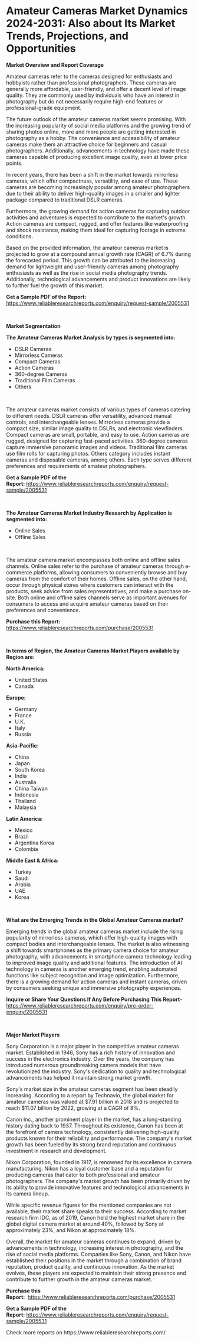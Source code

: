 <p><h1>Amateur Cameras Market Dynamics 2024-2031: Also about Its Market Trends, Projections, and Opportunities</h1></p><p><strong>Market Overview and Report Coverage</strong></p>
<p><p>Amateur cameras refer to the cameras designed for enthusiasts and hobbyists rather than professional photographers. These cameras are generally more affordable, user-friendly, and offer a decent level of image quality. They are commonly used by individuals who have an interest in photography but do not necessarily require high-end features or professional-grade equipment.</p><p>The future outlook of the amateur cameras market seems promising. With the increasing popularity of social media platforms and the growing trend of sharing photos online, more and more people are getting interested in photography as a hobby. The convenience and accessibility of amateur cameras make them an attractive choice for beginners and casual photographers. Additionally, advancements in technology have made these cameras capable of producing excellent image quality, even at lower price points.</p><p>In recent years, there has been a shift in the market towards mirrorless cameras, which offer compactness, versatility, and ease of use. These cameras are becoming increasingly popular among amateur photographers due to their ability to deliver high-quality images in a smaller and lighter package compared to traditional DSLR cameras.</p><p>Furthermore, the growing demand for action cameras for capturing outdoor activities and adventures is expected to contribute to the market's growth. Action cameras are compact, rugged, and offer features like waterproofing and shock resistance, making them ideal for capturing footage in extreme conditions.</p><p>Based on the provided information, the amateur cameras market is projected to grow at a compound annual growth rate (CAGR) of 6.7% during the forecasted period. This growth can be attributed to the increasing demand for lightweight and user-friendly cameras among photography enthusiasts as well as the rise in social media photography trends. Additionally, technological advancements and product innovations are likely to further fuel the growth of this market.</p></p>
<p><strong>Get a Sample PDF of the Report:</strong> <a href="https://www.reliableresearchreports.com/enquiry/request-sample/2005531">https://www.reliableresearchreports.com/enquiry/request-sample/2005531</a></p>
<p>&nbsp;</p>
<p><strong>Market Segmentation</strong></p>
<p><strong>The Amateur Cameras Market Analysis by types is segmented into:</strong></p>
<p><ul><li>DSLR Cameras</li><li>Mirrorless Cameras</li><li>Compact Cameras</li><li>Action Cameras</li><li>360-degree Cameras</li><li>Traditional Film Cameras</li><li>Others</li></ul></p>
<p>&nbsp;</p>
<p><p>The amateur cameras market consists of various types of cameras catering to different needs. DSLR cameras offer versatility, advanced manual controls, and interchangeable lenses. Mirrorless cameras provide a compact size, similar image quality to DSLRs, and electronic viewfinders. Compact cameras are small, portable, and easy to use. Action cameras are rugged, designed for capturing fast-paced activities. 360-degree cameras capture immersive panoramic images and videos. Traditional film cameras use film rolls for capturing photos. Others category includes instant cameras and disposable cameras, among others. Each type serves different preferences and requirements of amateur photographers.</p></p>
<p><strong>Get a Sample PDF of the Report:</strong>&nbsp;<a href="https://www.reliableresearchreports.com/enquiry/request-sample/2005531">https://www.reliableresearchreports.com/enquiry/request-sample/2005531</a></p>
<p>&nbsp;</p>
<p><strong>The Amateur Cameras Market Industry Research by Application is segmented into:</strong></p>
<p><ul><li>Online Sales</li><li>Offline Sales</li></ul></p>
<p>&nbsp;</p>
<p><p>The amateur camera market encompasses both online and offline sales channels. Online sales refer to the purchase of amateur cameras through e-commerce platforms, allowing consumers to conveniently browse and buy cameras from the comfort of their homes. Offline sales, on the other hand, occur through physical stores where customers can interact with the products, seek advice from sales representatives, and make a purchase on-site. Both online and offline sales channels serve as important avenues for consumers to access and acquire amateur cameras based on their preferences and convenience.</p></p>
<p><strong>Purchase this Report:</strong>&nbsp; <a href="https://www.reliableresearchreports.com/purchase/2005531">https://www.reliableresearchreports.com/purchase/2005531</a></p>
<p>&nbsp;</p>
<p><strong>In terms of Region, the Amateur Cameras Market Players available by Region are:</strong></p>
<p>
    <p> <strong> North America: </strong>
        <ul>
            <li>United States</li>
            <li>Canada</li>
        </ul>
        </p> 
    <p> <strong> Europe: </strong>
        <ul>
            <li>Germany</li>
            <li>France</li>
            <li>U.K.</li>
            <li>Italy</li>
            <li>Russia</li>
        </ul>
        </p> 
    <p> <strong> Asia-Pacific: </strong>
        <ul>
            <li>China</li>
            <li>Japan</li>
            <li>South Korea</li>
            <li>India</li>
            <li>Australia</li>
            <li>China Taiwan</li>
            <li>Indonesia</li>
            <li>Thailand</li>
            <li>Malaysia</li>
        </ul>
        </p> 
    <p> <strong> Latin America: </strong>
        <ul>
            <li>Mexico</li>
            <li>Brazil</li>
            <li>Argentina Korea</li>
            <li>Colombia</li>
        </ul>
        </p> 
    <p> <strong> Middle East & Africa: </strong>
        <ul>
            <li>Turkey</li>
            <li>Saudi</li>
            <li>Arabia</li>
            <li>UAE</li>
            <li>Korea</li>
        </ul>
    </p>
    </p>
<p>&nbsp;</p>
<p><strong>What are the Emerging Trends in the Global Amateur Cameras market?</strong></p>
<p><p>Emerging trends in the global amateur cameras market include the rising popularity of mirrorless cameras, which offer high-quality images with compact bodies and interchangeable lenses. The market is also witnessing a shift towards smartphones as the primary camera choice for amateur photography, with advancements in smartphone camera technology leading to improved image quality and additional features. The introduction of AI technology in cameras is another emerging trend, enabling automated functions like subject recognition and image optimization. Furthermore, there is a growing demand for action cameras and instant cameras, driven by consumers seeking unique and immersive photography experiences.</p></p>
<p><strong>Inquire or Share Your Questions If Any Before Purchasing This Report</strong>- <a href="https://www.reliableresearchreports.com/enquiry/pre-order-enquiry/2005531">https://www.reliableresearchreports.com/enquiry/pre-order-enquiry/2005531</a></p>
<p>&nbsp;</p>
<p><strong>Major Market Players</strong></p>
<p><p>Sony Corporation is a major player in the competitive amateur cameras market. Established in 1946, Sony has a rich history of innovation and success in the electronics industry. Over the years, the company has introduced numerous groundbreaking camera models that have revolutionized the industry. Sony's dedication to quality and technological advancements has helped it maintain strong market growth.</p><p>Sony's market size in the amateur cameras segment has been steadily increasing. According to a report by Technavio, the global market for amateur cameras was valued at $7.91 billion in 2018 and is projected to reach $11.07 billion by 2022, growing at a CAGR of 8%.</p><p>Canon Inc., another prominent player in the market, has a long-standing history dating back to 1937. Throughout its existence, Canon has been at the forefront of camera technology, consistently delivering high-quality products known for their reliability and performance. The company's market growth has been fueled by its strong brand reputation and continuous investment in research and development.</p><p>Nikon Corporation, founded in 1917, is renowned for its excellence in camera manufacturing. Nikon has a loyal customer base and a reputation for producing cameras that cater to both professional and amateur photographers. The company's market growth has been primarily driven by its ability to provide innovative features and technological advancements in its camera lineup.</p><p>While specific revenue figures for the mentioned companies are not available, their market share speaks to their success. According to market research firm IDC, as of 2019, Canon held the highest market share in the global digital camera market at around 40%, followed by Sony at approximately 23%, and Nikon at approximately 18%.</p><p>Overall, the market for amateur cameras continues to expand, driven by advancements in technology, increasing interest in photography, and the rise of social media platforms. Companies like Sony, Canon, and Nikon have established their positions in the market through a combination of brand reputation, product quality, and continuous innovation. As the market evolves, these players are expected to maintain their strong presence and contribute to further growth in the amateur cameras market.</p></p>
<p><strong>Purchase this Report:</strong>&nbsp;&nbsp;<a href="https://www.reliableresearchreports.com/purchase/2005531">https://www.reliableresearchreports.com/purchase/2005531</a></p>
<p></p>
<p><strong>Get a Sample PDF of the Report:</strong>&nbsp;<a href="https://www.reliableresearchreports.com/enquiry/request-sample/2005531">https://www.reliableresearchreports.com/enquiry/request-sample/2005531</a></p>
<p>Check more reports on https://www.reliableresearchreports.com/</p>